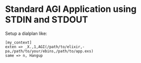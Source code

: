 # Standard AGI Application using STDIN and STDOUT

Setup a dialplan like:

```
[my_context]
exten => _X.,1,AGI(/path/to/elixir,-pa,/path/to/your/ebins,/path/to/app.exs)
same => n, Hangup
```
